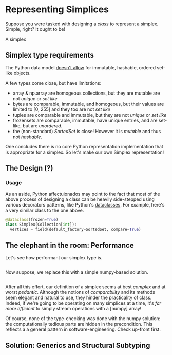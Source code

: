 # Representing Simplices 

Suppose you were tasked with designing a _class_ to represent a simplex. Simple, right? It ought to be! 

A simplex 

## Simplex type requirements

The Python data model [doesn't allow](https://stackoverflow.com/questions/66874287/python-data-model-type-protocols-magic-methods) for immutable, hashable, ordered set-like objects.

A few types come close, but have limitations: 
- array & np.array are homogeous collections, but they are mutable are not _unique_ or _set like_
- bytes are comparable, immutable, and homogeous, but their values are limited to [0, 255] and they too are not _set like_
- tuples are comparable and immutable, but they are not _unique_ or _set like_
- frozensets are comparable, immutable, have unique entries, and are set-like, but are *unordered*. 
- the (non-standard) _SortedSet_ is close! However it is _mutable_ and thus not _hashable_.

One concludes there is no core Python representation implementation that is appropriate for a simplex. 
So let's make our own Simplex representation!

## The Design (?)





### Usage 


As an aside, Python affectuionados may point to the fact that most of the above process of designing a class can be heavily side-stepped using various decorators patterns, like Python's [dataclasses](https://docs.python.org/3/library/dataclasses.html). For example, here's a very similar class to the one above. 

```python
@dataclass(frozen=True)
class Simplex(Collection[int]):
  vertices = field(default_factory=SortedSet, compare=True) 
```

## The elephant in the room: Performance

Let's see how performant our simplex type is. 

```{code-block}

```

Now suppose, we replace this with a simple numpy-based solution. 

```{code-block}

```

After all this effort, our definition of a simplex seems at best _complex_ and at worst _pedantic_. Although the notions of _comparability_ and its methods seem elegant and natural to use, they hinder the practicality of class. Indeed,  if we're going to be operating on many simplices at a time, it's _far more efficient_ to simply stream operations with a \[numpy\] array!

Of course, none of the type-checking was done with the numpy solution: the computationally tedious parts are hidden in the precondition. This reflects a a general pattern in software-engineering. Check up-front first. 


## Solution: Generics and Structural Subtyping

